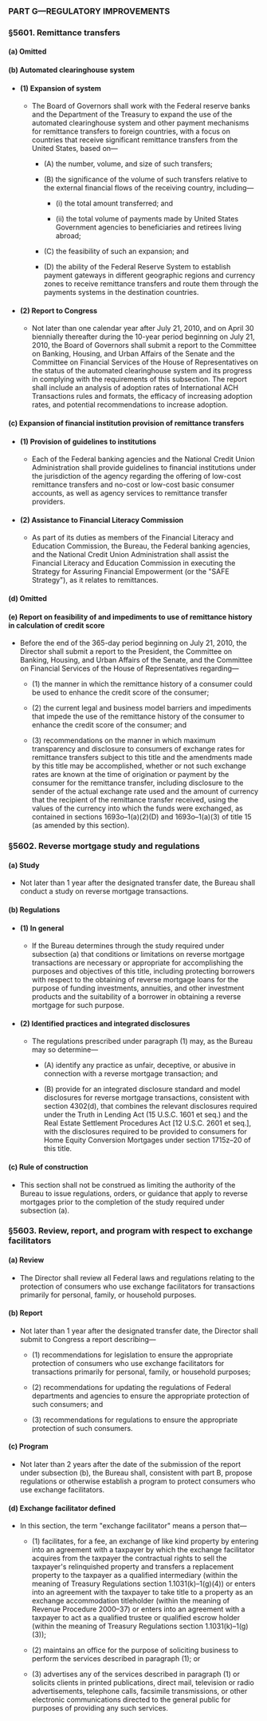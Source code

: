 ### PART G—REGULATORY IMPROVEMENTS

### §5601. Remittance transfers
#### (a) Omitted
#### (b) Automated clearinghouse system
* #### (1) Expansion of system
  * The Board of Governors shall work with the Federal reserve banks and the Department of the Treasury to expand the use of the automated clearinghouse system and other payment mechanisms for remittance transfers to foreign countries, with a focus on countries that receive significant remittance transfers from the United States, based on—

    * (A) the number, volume, and size of such transfers;

    * (B) the significance of the volume of such transfers relative to the external financial flows of the receiving country, including—

      * (i) the total amount transferred; and

      * (ii) the total volume of payments made by United States Government agencies to beneficiaries and retirees living abroad;


    * (C) the feasibility of such an expansion; and

    * (D) the ability of the Federal Reserve System to establish payment gateways in different geographic regions and currency zones to receive remittance transfers and route them through the payments systems in the destination countries.

* #### (2) Report to Congress
  * Not later than one calendar year after July 21, 2010, and on April 30 biennially thereafter during the 10-year period beginning on July 21, 2010, the Board of Governors shall submit a report to the Committee on Banking, Housing, and Urban Affairs of the Senate and the Committee on Financial Services of the House of Representatives on the status of the automated clearinghouse system and its progress in complying with the requirements of this subsection. The report shall include an analysis of adoption rates of International ACH Transactions rules and formats, the efficacy of increasing adoption rates, and potential recommendations to increase adoption.

#### (c) Expansion of financial institution provision of remittance transfers
* #### (1) Provision of guidelines to institutions
  * Each of the Federal banking agencies and the National Credit Union Administration shall provide guidelines to financial institutions under the jurisdiction of the agency regarding the offering of low-cost remittance transfers and no-cost or low-cost basic consumer accounts, as well as agency services to remittance transfer providers.

* #### (2) Assistance to Financial Literacy Commission
  * As part of its duties as members of the Financial Literacy and Education Commission, the Bureau, the Federal banking agencies, and the National Credit Union Administration shall assist the Financial Literacy and Education Commission in executing the Strategy for Assuring Financial Empowerment (or the "SAFE Strategy"), as it relates to remittances.

#### (d) Omitted
#### (e) Report on feasibility of and impediments to use of remittance history in calculation of credit score
* Before the end of the 365-day period beginning on July 21, 2010, the Director shall submit a report to the President, the Committee on Banking, Housing, and Urban Affairs of the Senate, and the Committee on Financial Services of the House of Representatives regarding—

  * (1) the manner in which the remittance history of a consumer could be used to enhance the credit score of the consumer;

  * (2) the current legal and business model barriers and impediments that impede the use of the remittance history of the consumer to enhance the credit score of the consumer; and

  * (3) recommendations on the manner in which maximum transparency and disclosure to consumers of exchange rates for remittance transfers subject to this title and the amendments made by this title may be accomplished, whether or not such exchange rates are known at the time of origination or payment by the consumer for the remittance transfer, including disclosure to the sender of the actual exchange rate used and the amount of currency that the recipient of the remittance transfer received, using the values of the currency into which the funds were exchanged, as contained in sections 1693o–1(a)(2)(D) and 1693o–1(a)(3) of title 15 (as amended by this section).

### §5602. Reverse mortgage study and regulations
#### (a) Study
* Not later than 1 year after the designated transfer date, the Bureau shall conduct a study on reverse mortgage transactions.

#### (b) Regulations
* #### (1) In general
  * If the Bureau determines through the study required under subsection (a) that conditions or limitations on reverse mortgage transactions are necessary or appropriate for accomplishing the purposes and objectives of this title, including protecting borrowers with respect to the obtaining of reverse mortgage loans for the purpose of funding investments, annuities, and other investment products and the suitability of a borrower in obtaining a reverse mortgage for such purpose.

* #### (2) Identified practices and integrated disclosures
  * The regulations prescribed under paragraph (1) may, as the Bureau may so determine—

    * (A) identify any practice as unfair, deceptive, or abusive in connection with a reverse mortgage transaction; and

    * (B) provide for an integrated disclosure standard and model disclosures for reverse mortgage transactions, consistent with section 4302(d), that combines the relevant disclosures required under the Truth in Lending Act (15 U.S.C. 1601 et seq.) and the Real Estate Settlement Procedures Act [12 U.S.C. 2601 et seq.], with the disclosures required to be provided to consumers for Home Equity Conversion Mortgages under section 1715z–20 of this title.

#### (c) Rule of construction
* This section shall not be construed as limiting the authority of the Bureau to issue regulations, orders, or guidance that apply to reverse mortgages prior to the completion of the study required under subsection (a).

### §5603. Review, report, and program with respect to exchange facilitators
#### (a) Review
* The Director shall review all Federal laws and regulations relating to the protection of consumers who use exchange facilitators for transactions primarily for personal, family, or household purposes.

#### (b) Report
* Not later than 1 year after the designated transfer date, the Director shall submit to Congress a report describing—

  * (1) recommendations for legislation to ensure the appropriate protection of consumers who use exchange facilitators for transactions primarily for personal, family, or household purposes;

  * (2) recommendations for updating the regulations of Federal departments and agencies to ensure the appropriate protection of such consumers; and

  * (3) recommendations for regulations to ensure the appropriate protection of such consumers.

#### (c) Program
* Not later than 2 years after the date of the submission of the report under subsection (b), the Bureau shall, consistent with part B, propose regulations or otherwise establish a program to protect consumers who use exchange facilitators.

#### (d) Exchange facilitator defined
* In this section, the term "exchange facilitator" means a person that—

  * (1) facilitates, for a fee, an exchange of like kind property by entering into an agreement with a taxpayer by which the exchange facilitator acquires from the taxpayer the contractual rights to sell the taxpayer's relinquished property and transfers a replacement property to the taxpayer as a qualified intermediary (within the meaning of Treasury Regulations section 1.1031(k)–1(g)(4)) or enters into an agreement with the taxpayer to take title to a property as an exchange accommodation titleholder (within the meaning of Revenue Procedure 2000–37) or enters into an agreement with a taxpayer to act as a qualified trustee or qualified escrow holder (within the meaning of Treasury Regulations section 1.1031(k)–1(g)(3));

  * (2) maintains an office for the purpose of soliciting business to perform the services described in paragraph (1); or

  * (3) advertises any of the services described in paragraph (1) or solicits clients in printed publications, direct mail, television or radio advertisements, telephone calls, facsimile transmissions, or other electronic communications directed to the general public for purposes of providing any such services.